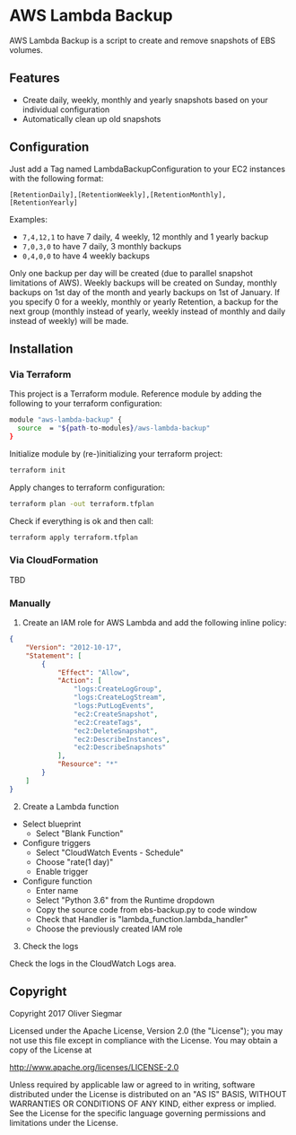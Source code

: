 # AWS Lambda Backup

AWS Lambda Backup is a script to create and remove snapshots of EBS volumes. 


## Features

- Create daily, weekly, monthly and yearly snapshots based on your individual configuration
- Automatically clean up old snapshots



## Configuration

Just add a Tag named LambdaBackupConfiguration to your EC2 instances with the following format:

`[RetentionDaily],[RetentionWeekly],[RetentionMonthly],[RetentionYearly]`

Examples:
- `7,4,12,1` to have 7 daily, 4 weekly, 12 monthly and 1 yearly backup
- `7,0,3,0` to have 7 daily, 3 monthly backups
- `0,4,0,0` to have 4 weekly backups

Only one backup per day will be created (due to parallel snapshot limitations of AWS).
Weekly backups will be created on Sunday, monthly backups on 1st day of the month and yearly
backups on 1st of January.
If you specify 0 for a weekly, monthly or yearly Retention, a backup for the next group
(monthly instead of yearly, weekly instead of monthly and daily instead of weekly) will be made.


## Installation

### Via Terraform
This project is a Terraform module. Reference module by adding the following to your terraform configuration:
```sh
module "aws-lambda-backup" {
  source  = "${path-to-modules}/aws-lambda-backup"
}
```

Initialize module by (re-)initializing your terraform project:
```sh
terraform init
```

Apply changes to terraform configuration:

```sh
terraform plan -out terraform.tfplan
```

Check if everything is ok and then call:

```sh
terraform apply terraform.tfplan
```


### Via CloudFormation

TBD

### Manually

1) Create an IAM role for AWS Lambda and add the following inline policy:

```json
{
    "Version": "2012-10-17",
    "Statement": [
        {
            "Effect": "Allow",
            "Action": [
                "logs:CreateLogGroup",
                "logs:CreateLogStream",
                "logs:PutLogEvents",
                "ec2:CreateSnapshot",
                "ec2:CreateTags",
                "ec2:DeleteSnapshot",
                "ec2:DescribeInstances",
                "ec2:DescribeSnapshots"
            ],
            "Resource": "*"
        }
    ]
}
```

2) Create a Lambda function

* Select blueprint
    * Select "Blank Function"
* Configure triggers
    * Select "CloudWatch Events - Schedule"
    * Choose "rate(1 day)"
    * Enable trigger
* Configure function
    * Enter name
    * Select "Python 3.6" from the Runtime dropdown
    * Copy the source code from ebs-backup.py to code window
    * Check that Handler is "lambda_function.lambda_handler"
    * Choose the previously created IAM role
     
3) Check the logs

Check the logs in the CloudWatch Logs area.

## Copyright

Copyright 2017 Oliver Siegmar

Licensed under the Apache License, Version 2.0 (the "License");
you may not use this file except in compliance with the License.
You may obtain a copy of the License at

   http://www.apache.org/licenses/LICENSE-2.0

Unless required by applicable law or agreed to in writing, software
distributed under the License is distributed on an "AS IS" BASIS,
WITHOUT WARRANTIES OR CONDITIONS OF ANY KIND, either express or implied.
See the License for the specific language governing permissions and
limitations under the License.
